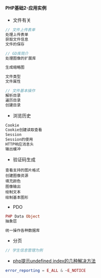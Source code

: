 #### **PHP基础2-应用实例**

* 文件有关

```php
// 文件上传表单
处理上传表单
获取文件信息
文件的保存

// GD库简介
处理图像的扩展库

生成缩略图

文件类型
文件属性

// 文件基本操作
解析目录
遍历目录
创建目录
```

* 浏览历史

```php
Cookie
Cookie创建读取查看
Session
Session的使用
HTTP响应消息头
输出缓冲
```

* 验证码生成

```
查看支持的图片格式
创建图像资源
填充颜色
图像输出
绘制文本
绘制基本图形
```

* PDO

```php
PHP Data Object 
抽象层

统一操作各种数据库
```

* 分页

```php
// 学生信息管理为例
```

* [php提示undefined index的几种解决方法](http://www.jb51.net/article/30328.htm)

```php
error_reporting = E_ALL & ~E_NOTICE
```



